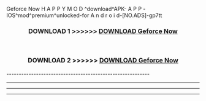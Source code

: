  Geforce Now  H A P P Y M O D ^download^APK- A P P -IOS^mod^premium^unlocked-for A n d r o i d-[NO.ADS]-gp7tt



<div align="center">

<h3>DOWNLOAD 1 >>>>>> <a href="https://en-mod.web.app/?en= Geforce Now ">DOWNLOAD Geforce Now  </a></h3><br>

<h3>DOWNLOAD 2 >>>>>> <a href="https://en-mod.web.app/?en= Geforce Now ">DOWNLOAD Geforce Now  </a></h3>

</div>
----------------------------------------------------------

----------------------------------------------------------

----------------------------------------------------------

----------------------------------------------------------



